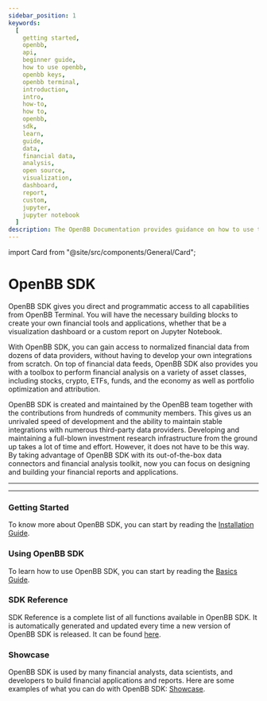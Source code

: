 ```yaml
---
sidebar_position: 1
keywords:
  [
    getting started,
    openbb,
    api,
    beginner guide,
    how to use openbb,
    openbb keys,
    openbb terminal,
    introduction,
    intro,
    how-to,
    how to,
    openbb,
    sdk,
    learn,
    guide,
    data,
    financial data,
    analysis,
    open source,
    visualization,
    dashboard,
    report,
    custom,
    jupyter,
    jupyter notebook
  ]
description: The OpenBB Documentation provides guidance on how to use the OpenBB SDK, a free, custom built financial SDK that will help you make more informed decisions, faster.
---
```


import Card from "@site/src/components/General/Card";

# OpenBB SDK

OpenBB SDK gives you direct and programmatic access to all capabilities from OpenBB Terminal. You will have the necessary building blocks to create your own financial tools and applications, whether that be a visualization dashboard or a custom report on Jupyter Notebook.

With OpenBB SDK, you can gain access to normalized financial data from dozens of data providers, without having to develop your own integrations from scratch. On top of financial data feeds, OpenBB SDK also provides you with a toolbox to perform financial analysis on a variety of asset classes, including stocks, crypto, ETFs, funds, and the economy as well as portfolio optimization and attribution.

OpenBB SDK is created and maintained by the OpenBB team together with the contributions from hundreds of community members. This gives us an unrivaled speed of development and the ability to maintain stable integrations with numerous third-party data providers. Developing and maintaining a full-blown investment research infrastructure from the ground up takes a lot of time and effort. However, it does not have to be this way. By taking advantage of OpenBB SDK with its out-of-the-box data connectors and financial analysis toolkit, now you can focus on designing and building your financial reports and applications.

---

<Card
	type="sdk"
	title="What is OpenBB SDK?"
	description="OpenBB SDK is a Python library that provides you with a set of tools to access
financial data and perform financial analysis."
 />

<Card
	type="sdk"
	title="Who uses it?"
	description="OpenBB SDK is used by financial analysts, data scientists, and developers to
build financial applications and reports."
 />

---

### Getting Started

To know more about OpenBB SDK, you can start by reading the [Installation Guide](/v3/v3/sdk/installation).

### Using OpenBB SDK

To learn how to use OpenBB SDK, you can start by reading the [Basics Guide](/v3/sdk/usage/basics).

### SDK Reference

SDK Reference is a complete list of all functions available in OpenBB SDK. It is automatically generated and updated every time a new version of OpenBB SDK is released. It can be found [here](/v3/sdk/reference).

### Showcase

OpenBB SDK is used by many financial analysts, data scientists, and developers to build financial applications and reports. Here are some examples of what you can do with OpenBB SDK: [Showcase](/v3/sdk/showcase).
